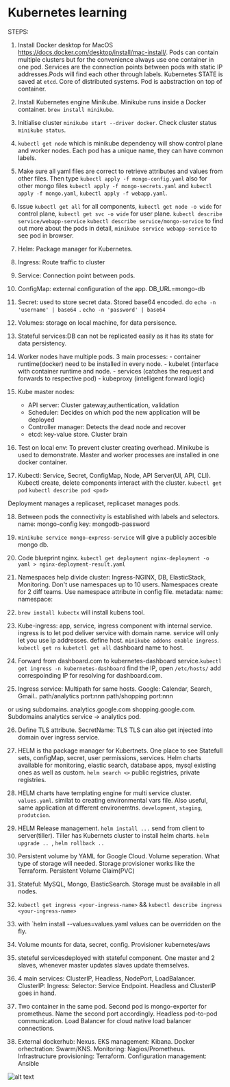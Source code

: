 # Kubernetes learning

STEPS: 

1. Install Docker desktop for MacOS https://docs.docker.com/desktop/install/mac-install/. Pods can contain multiple clusters but for the convenience always use one container in one pod. Services are the connection points between pods with static IP addresses.Pods will find each other through labels. Kubernetes STATE is saved at `etcd`. Core of distributed systems. Pod is aabstraction on top of container.

2. Install Kubernetes engine Minikube. Minikube runs inside a Docker container. `brew install minikube`. 

3. Initialise cluster `minikube start --driver docker`. Check cluster status `minikube status`. 

4. `kubectl get node` which is minikube dependency will show control plane and worker nodes. Each pod has a unique name, they can have common labels. 

5. Make sure all yaml files are correct to retrieve attributes and values from other files. Then type `kubectl apply -f mongo-config.yaml` also for other mongo files `kubectl apply -f mongo-secrets.yaml` and `kubectl apply -f mongo.yaml`, `kubectl apply -f webapp.yaml`.

6. Issue `kubectl get all` for all components,  `kubectl get node -o wide` for control plane, `kubectl get svc -o wide` for user plane. `kubectl describe service/webapp-service` `kubectl describe service/mongo-service` to find out more about the pods in detail, `minikube service webapp-service` to see pod in browser.

8. Helm: Package manager for Kubernetes.
9. Ingress: Route traffic to cluster
9. Service: Connection point between pods.
10. ConfigMap: external configuration of the app. DB_URL=mongo-db
11. Secret: used to store secret data. Stored base64 encoded. do `echo -n 'username' | base64 `. `echo -n 'password' | base64`
12. Volumes: storage on local machine, for data persisence.
13. Stateful services:DB can not be replicated easily as it has its state for data persistency.


14. Worker nodes have multiple pods. 
	3 main processes: 
		- container runtime(docker) need to be installed in every node.
		- kubelet (interface with container runtime and node.
		- services (catches the request and forwards to respective pod)
		- kubeproxy (intelligent forward logic)

15. Kube master nodes:
	- API server: Cluster gateway,authentication, validation
	- Scheduler: Decides on which pod the new application will be deployed
	- Controller manager: Detects the dead node and recover 
	- etcd: key-value store. Cluster brain

16. Test on local env: To prevent cluster creating overhead. Minikube is used to demonstrate. Master and worker processes are installed in one docker container.

17. Kubectl: Service, Secret, ConfigMap, Node, API Server(UI, API, CLI). Kubectl create, delete components interact with the cluster. `kubectl get pod` `kubectl describe pod <pod>`

Deployment manages a replicaset, replicaset manages pods.

18. Between pods the connectivity is established with labels and selectors. name: mongo-config key: mongodb-password

19. `minikube service mongo-express-service` will give a publicly accesible mongo db.

19. Code blueprint nginx. `kubectl get deployment nginx-deployment -o yaml > nginx-deployment-result.yaml`

21. Namespaces help divide cluster: Ingress-NGINX, DB, ElasticStack, Monitoring. Don't use namespaces up to 10 users. Namespaces create for 2 diff teams. Use namespace attribute in config file. metadata: name: namespace:

22. `brew install kubectx` will install kubens tool. 

23. Kube-ingress: app, service, ingress component with internal service. ingress is to let pod deliver service with domain name. service will only let you use ip addresses. define host. `minikube addons enable ingress`. `kubectl get ns` `kubetctl get all` dashboard name to host. 

24. Forward from dashboard.com to kubernetes-dashboard service.`kubectl get ingress -n kubernetes-dashboard` find the IP, open `/etc/hosts/` add correspoinding IP for resolving for dashboard.com.

25. Ingress service: Multipath for same hosts. Google: Calendar, Search, Gmail.. path/analytics port:nnn path/shopping port:nnn

or using subdomains. analytics.google.com shopping.google.com. Subdomains analytics service -> analytics pod.

26. Define TLS attribute. SecretName: TLS  TLS can also get injected into domain over ingress service.

27. HELM is tha package manager for Kubertnets. One place to see Statefull sets, configMap, secret, user permissions, services. Helm charts available for monitoring, elastic search, database apps, mysql existing ones as well as custom. `helm search <>` public registries, private registries. 

28. HELM charts have templating engine for multi service cluster. `values.yaml`. similat to creating environmental vars file. Also useful, same application at different environemtns. `development`, `staging`, `produtcion`.

29. HELM Release management. `helm install ...` send from client to server(tiller). Tiller has Kubernets cluster to install helm charts. `helm upgrade .. `, `helm rollback ..`

30. Persistent volume by YAML for Google Cloud. Volume seperation. What type of storage will needed. Storage provisioner works like the Terraform. Persistent Volume Claim(PVC)

31. Stateful: MySQL, Mongo, ElasticSearch. Storage must be available in all nodes. 

32.  `kubectl get ingress <your-ingress-name>` && `kubectl describe ingress <your-ingress-name>`

33. with `helm install --values=values.yaml <chartname> values can be overridden on the fly.

34. Volume mounts for data, secret, config. Provisioner kubernetes/aws
35. steteful servicesdeployed with stateful component. One master and 2 slaves, whenever master updates slaves update themselves.

36. 4 main services: ClusterIP, Headless, NodePort, LoadBalancer. ClusterIP: Ingress: Selector: Service Endpoint. Headless and ClusterIP goes in hand.

37. Two container in the same pod. Second pod is mongo-exporter for prometheus. Name the second port accordingly. Headless pod-to-pod communication. Load Balancer for cloud native load balancer connections.

38. External dockerhub: Nexus. EKS management: Kibana. Docker orhectration: Swarm/KNS. Monitoring: Nagios/Prometheus. Infrastructure provisioning: Terraform. Configuration management: Ansible

![alt text](https://github.com/tanerjn/kube_demo/blob/main/blocks.png?raw=true)

